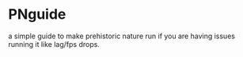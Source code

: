 # PNguide
a simple guide to make prehistoric nature run if you are having issues running it like lag/fps drops. 
